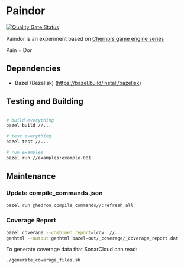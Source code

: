 # Paindor

[![Quality Gate Status](https://sonarcloud.io/api/project_badges/measure?project=joaocsoliveira_paindor&metric=alert_status)](https://sonarcloud.io/summary/new_code?id=joaocsoliveira_paindor)

Paindor is an experiment based on [Cherno's game engine series](https://www.youtube.com/playlist?list=PLlrATfBNZ98dC-V-N3m0Go4deliWHPFwT)

Pain = Dor

## Dependencies

- Bazel (Bezelisk) (https://bazel.build/install/bazelisk)

## Testing and Building

```bash

# build everything
bazel build //...

# test everything
bazel test //...

# run examples
bazel run //examples:example-001

```

## Maintenance

### Update compile_commands.json

```bash
bazel run @hedron_compile_commands//:refresh_all
```

### Coverage Report

```bash
bazel coverage --combined_report=lcov  //...
genhtml --output genhtml bazel-out/_coverage/_coverage_report.dat
```

To generate coverage data that SonarCloud can read:

```bash
./generate_coverage_files.sh
```
